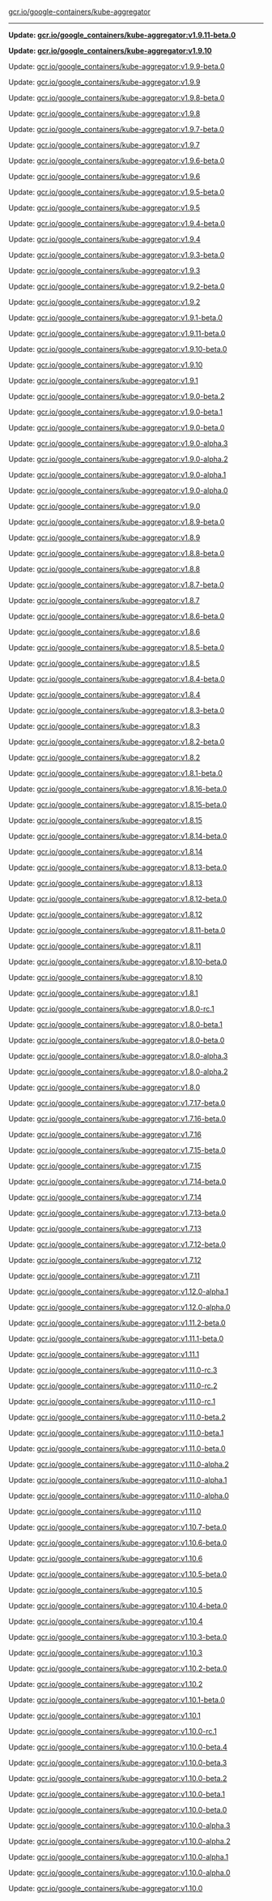 [gcr.io/google-containers/kube-aggregator](https://hub.docker.com/r/cruse/kube-aggregator/tags/) 

----
**Update: [gcr.io/google_containers/kube-aggregator:v1.9.11-beta.0](https://hub.docker.com/r/cruse/kube-aggregator/tags/)**

**Update: [gcr.io/google_containers/kube-aggregator:v1.9.10](https://hub.docker.com/r/cruse/kube-aggregator/tags/)**

Update: [gcr.io/google_containers/kube-aggregator:v1.9.9-beta.0](https://hub.docker.com/r/cruse/kube-aggregator/tags/)

Update: [gcr.io/google_containers/kube-aggregator:v1.9.9](https://hub.docker.com/r/cruse/kube-aggregator/tags/)

Update: [gcr.io/google_containers/kube-aggregator:v1.9.8-beta.0](https://hub.docker.com/r/cruse/kube-aggregator/tags/)

Update: [gcr.io/google_containers/kube-aggregator:v1.9.8](https://hub.docker.com/r/cruse/kube-aggregator/tags/)

Update: [gcr.io/google_containers/kube-aggregator:v1.9.7-beta.0](https://hub.docker.com/r/cruse/kube-aggregator/tags/)

Update: [gcr.io/google_containers/kube-aggregator:v1.9.7](https://hub.docker.com/r/cruse/kube-aggregator/tags/)

Update: [gcr.io/google_containers/kube-aggregator:v1.9.6-beta.0](https://hub.docker.com/r/cruse/kube-aggregator/tags/)

Update: [gcr.io/google_containers/kube-aggregator:v1.9.6](https://hub.docker.com/r/cruse/kube-aggregator/tags/)

Update: [gcr.io/google_containers/kube-aggregator:v1.9.5-beta.0](https://hub.docker.com/r/cruse/kube-aggregator/tags/)

Update: [gcr.io/google_containers/kube-aggregator:v1.9.5](https://hub.docker.com/r/cruse/kube-aggregator/tags/)

Update: [gcr.io/google_containers/kube-aggregator:v1.9.4-beta.0](https://hub.docker.com/r/cruse/kube-aggregator/tags/)

Update: [gcr.io/google_containers/kube-aggregator:v1.9.4](https://hub.docker.com/r/cruse/kube-aggregator/tags/)

Update: [gcr.io/google_containers/kube-aggregator:v1.9.3-beta.0](https://hub.docker.com/r/cruse/kube-aggregator/tags/)

Update: [gcr.io/google_containers/kube-aggregator:v1.9.3](https://hub.docker.com/r/cruse/kube-aggregator/tags/)

Update: [gcr.io/google_containers/kube-aggregator:v1.9.2-beta.0](https://hub.docker.com/r/cruse/kube-aggregator/tags/)

Update: [gcr.io/google_containers/kube-aggregator:v1.9.2](https://hub.docker.com/r/cruse/kube-aggregator/tags/)

Update: [gcr.io/google_containers/kube-aggregator:v1.9.1-beta.0](https://hub.docker.com/r/cruse/kube-aggregator/tags/)

Update: [gcr.io/google_containers/kube-aggregator:v1.9.11-beta.0](https://hub.docker.com/r/cruse/kube-aggregator/tags/)

Update: [gcr.io/google_containers/kube-aggregator:v1.9.10-beta.0](https://hub.docker.com/r/cruse/kube-aggregator/tags/)

Update: [gcr.io/google_containers/kube-aggregator:v1.9.10](https://hub.docker.com/r/cruse/kube-aggregator/tags/)

Update: [gcr.io/google_containers/kube-aggregator:v1.9.1](https://hub.docker.com/r/cruse/kube-aggregator/tags/)

Update: [gcr.io/google_containers/kube-aggregator:v1.9.0-beta.2](https://hub.docker.com/r/cruse/kube-aggregator/tags/)

Update: [gcr.io/google_containers/kube-aggregator:v1.9.0-beta.1](https://hub.docker.com/r/cruse/kube-aggregator/tags/)

Update: [gcr.io/google_containers/kube-aggregator:v1.9.0-beta.0](https://hub.docker.com/r/cruse/kube-aggregator/tags/)

Update: [gcr.io/google_containers/kube-aggregator:v1.9.0-alpha.3](https://hub.docker.com/r/cruse/kube-aggregator/tags/)

Update: [gcr.io/google_containers/kube-aggregator:v1.9.0-alpha.2](https://hub.docker.com/r/cruse/kube-aggregator/tags/)

Update: [gcr.io/google_containers/kube-aggregator:v1.9.0-alpha.1](https://hub.docker.com/r/cruse/kube-aggregator/tags/)

Update: [gcr.io/google_containers/kube-aggregator:v1.9.0-alpha.0](https://hub.docker.com/r/cruse/kube-aggregator/tags/)

Update: [gcr.io/google_containers/kube-aggregator:v1.9.0](https://hub.docker.com/r/cruse/kube-aggregator/tags/)

Update: [gcr.io/google_containers/kube-aggregator:v1.8.9-beta.0](https://hub.docker.com/r/cruse/kube-aggregator/tags/)

Update: [gcr.io/google_containers/kube-aggregator:v1.8.9](https://hub.docker.com/r/cruse/kube-aggregator/tags/)

Update: [gcr.io/google_containers/kube-aggregator:v1.8.8-beta.0](https://hub.docker.com/r/cruse/kube-aggregator/tags/)

Update: [gcr.io/google_containers/kube-aggregator:v1.8.8](https://hub.docker.com/r/cruse/kube-aggregator/tags/)

Update: [gcr.io/google_containers/kube-aggregator:v1.8.7-beta.0](https://hub.docker.com/r/cruse/kube-aggregator/tags/)

Update: [gcr.io/google_containers/kube-aggregator:v1.8.7](https://hub.docker.com/r/cruse/kube-aggregator/tags/)

Update: [gcr.io/google_containers/kube-aggregator:v1.8.6-beta.0](https://hub.docker.com/r/cruse/kube-aggregator/tags/)

Update: [gcr.io/google_containers/kube-aggregator:v1.8.6](https://hub.docker.com/r/cruse/kube-aggregator/tags/)

Update: [gcr.io/google_containers/kube-aggregator:v1.8.5-beta.0](https://hub.docker.com/r/cruse/kube-aggregator/tags/)

Update: [gcr.io/google_containers/kube-aggregator:v1.8.5](https://hub.docker.com/r/cruse/kube-aggregator/tags/)

Update: [gcr.io/google_containers/kube-aggregator:v1.8.4-beta.0](https://hub.docker.com/r/cruse/kube-aggregator/tags/)

Update: [gcr.io/google_containers/kube-aggregator:v1.8.4](https://hub.docker.com/r/cruse/kube-aggregator/tags/)

Update: [gcr.io/google_containers/kube-aggregator:v1.8.3-beta.0](https://hub.docker.com/r/cruse/kube-aggregator/tags/)

Update: [gcr.io/google_containers/kube-aggregator:v1.8.3](https://hub.docker.com/r/cruse/kube-aggregator/tags/)

Update: [gcr.io/google_containers/kube-aggregator:v1.8.2-beta.0](https://hub.docker.com/r/cruse/kube-aggregator/tags/)

Update: [gcr.io/google_containers/kube-aggregator:v1.8.2](https://hub.docker.com/r/cruse/kube-aggregator/tags/)

Update: [gcr.io/google_containers/kube-aggregator:v1.8.1-beta.0](https://hub.docker.com/r/cruse/kube-aggregator/tags/)

Update: [gcr.io/google_containers/kube-aggregator:v1.8.16-beta.0](https://hub.docker.com/r/cruse/kube-aggregator/tags/)

Update: [gcr.io/google_containers/kube-aggregator:v1.8.15-beta.0](https://hub.docker.com/r/cruse/kube-aggregator/tags/)

Update: [gcr.io/google_containers/kube-aggregator:v1.8.15](https://hub.docker.com/r/cruse/kube-aggregator/tags/)

Update: [gcr.io/google_containers/kube-aggregator:v1.8.14-beta.0](https://hub.docker.com/r/cruse/kube-aggregator/tags/)

Update: [gcr.io/google_containers/kube-aggregator:v1.8.14](https://hub.docker.com/r/cruse/kube-aggregator/tags/)

Update: [gcr.io/google_containers/kube-aggregator:v1.8.13-beta.0](https://hub.docker.com/r/cruse/kube-aggregator/tags/)

Update: [gcr.io/google_containers/kube-aggregator:v1.8.13](https://hub.docker.com/r/cruse/kube-aggregator/tags/)

Update: [gcr.io/google_containers/kube-aggregator:v1.8.12-beta.0](https://hub.docker.com/r/cruse/kube-aggregator/tags/)

Update: [gcr.io/google_containers/kube-aggregator:v1.8.12](https://hub.docker.com/r/cruse/kube-aggregator/tags/)

Update: [gcr.io/google_containers/kube-aggregator:v1.8.11-beta.0](https://hub.docker.com/r/cruse/kube-aggregator/tags/)

Update: [gcr.io/google_containers/kube-aggregator:v1.8.11](https://hub.docker.com/r/cruse/kube-aggregator/tags/)

Update: [gcr.io/google_containers/kube-aggregator:v1.8.10-beta.0](https://hub.docker.com/r/cruse/kube-aggregator/tags/)

Update: [gcr.io/google_containers/kube-aggregator:v1.8.10](https://hub.docker.com/r/cruse/kube-aggregator/tags/)

Update: [gcr.io/google_containers/kube-aggregator:v1.8.1](https://hub.docker.com/r/cruse/kube-aggregator/tags/)

Update: [gcr.io/google_containers/kube-aggregator:v1.8.0-rc.1](https://hub.docker.com/r/cruse/kube-aggregator/tags/)

Update: [gcr.io/google_containers/kube-aggregator:v1.8.0-beta.1](https://hub.docker.com/r/cruse/kube-aggregator/tags/)

Update: [gcr.io/google_containers/kube-aggregator:v1.8.0-beta.0](https://hub.docker.com/r/cruse/kube-aggregator/tags/)

Update: [gcr.io/google_containers/kube-aggregator:v1.8.0-alpha.3](https://hub.docker.com/r/cruse/kube-aggregator/tags/)

Update: [gcr.io/google_containers/kube-aggregator:v1.8.0-alpha.2](https://hub.docker.com/r/cruse/kube-aggregator/tags/)

Update: [gcr.io/google_containers/kube-aggregator:v1.8.0](https://hub.docker.com/r/cruse/kube-aggregator/tags/)

Update: [gcr.io/google_containers/kube-aggregator:v1.7.17-beta.0](https://hub.docker.com/r/cruse/kube-aggregator/tags/)

Update: [gcr.io/google_containers/kube-aggregator:v1.7.16-beta.0](https://hub.docker.com/r/cruse/kube-aggregator/tags/)

Update: [gcr.io/google_containers/kube-aggregator:v1.7.16](https://hub.docker.com/r/cruse/kube-aggregator/tags/)

Update: [gcr.io/google_containers/kube-aggregator:v1.7.15-beta.0](https://hub.docker.com/r/cruse/kube-aggregator/tags/)

Update: [gcr.io/google_containers/kube-aggregator:v1.7.15](https://hub.docker.com/r/cruse/kube-aggregator/tags/)

Update: [gcr.io/google_containers/kube-aggregator:v1.7.14-beta.0](https://hub.docker.com/r/cruse/kube-aggregator/tags/)

Update: [gcr.io/google_containers/kube-aggregator:v1.7.14](https://hub.docker.com/r/cruse/kube-aggregator/tags/)

Update: [gcr.io/google_containers/kube-aggregator:v1.7.13-beta.0](https://hub.docker.com/r/cruse/kube-aggregator/tags/)

Update: [gcr.io/google_containers/kube-aggregator:v1.7.13](https://hub.docker.com/r/cruse/kube-aggregator/tags/)

Update: [gcr.io/google_containers/kube-aggregator:v1.7.12-beta.0](https://hub.docker.com/r/cruse/kube-aggregator/tags/)

Update: [gcr.io/google_containers/kube-aggregator:v1.7.12](https://hub.docker.com/r/cruse/kube-aggregator/tags/)

Update: [gcr.io/google_containers/kube-aggregator:v1.7.11](https://hub.docker.com/r/cruse/kube-aggregator/tags/)

Update: [gcr.io/google_containers/kube-aggregator:v1.12.0-alpha.1](https://hub.docker.com/r/cruse/kube-aggregator/tags/)

Update: [gcr.io/google_containers/kube-aggregator:v1.12.0-alpha.0](https://hub.docker.com/r/cruse/kube-aggregator/tags/)

Update: [gcr.io/google_containers/kube-aggregator:v1.11.2-beta.0](https://hub.docker.com/r/cruse/kube-aggregator/tags/)

Update: [gcr.io/google_containers/kube-aggregator:v1.11.1-beta.0](https://hub.docker.com/r/cruse/kube-aggregator/tags/)

Update: [gcr.io/google_containers/kube-aggregator:v1.11.1](https://hub.docker.com/r/cruse/kube-aggregator/tags/)

Update: [gcr.io/google_containers/kube-aggregator:v1.11.0-rc.3](https://hub.docker.com/r/cruse/kube-aggregator/tags/)

Update: [gcr.io/google_containers/kube-aggregator:v1.11.0-rc.2](https://hub.docker.com/r/cruse/kube-aggregator/tags/)

Update: [gcr.io/google_containers/kube-aggregator:v1.11.0-rc.1](https://hub.docker.com/r/cruse/kube-aggregator/tags/)

Update: [gcr.io/google_containers/kube-aggregator:v1.11.0-beta.2](https://hub.docker.com/r/cruse/kube-aggregator/tags/)

Update: [gcr.io/google_containers/kube-aggregator:v1.11.0-beta.1](https://hub.docker.com/r/cruse/kube-aggregator/tags/)

Update: [gcr.io/google_containers/kube-aggregator:v1.11.0-beta.0](https://hub.docker.com/r/cruse/kube-aggregator/tags/)

Update: [gcr.io/google_containers/kube-aggregator:v1.11.0-alpha.2](https://hub.docker.com/r/cruse/kube-aggregator/tags/)

Update: [gcr.io/google_containers/kube-aggregator:v1.11.0-alpha.1](https://hub.docker.com/r/cruse/kube-aggregator/tags/)

Update: [gcr.io/google_containers/kube-aggregator:v1.11.0-alpha.0](https://hub.docker.com/r/cruse/kube-aggregator/tags/)

Update: [gcr.io/google_containers/kube-aggregator:v1.11.0](https://hub.docker.com/r/cruse/kube-aggregator/tags/)

Update: [gcr.io/google_containers/kube-aggregator:v1.10.7-beta.0](https://hub.docker.com/r/cruse/kube-aggregator/tags/)

Update: [gcr.io/google_containers/kube-aggregator:v1.10.6-beta.0](https://hub.docker.com/r/cruse/kube-aggregator/tags/)

Update: [gcr.io/google_containers/kube-aggregator:v1.10.6](https://hub.docker.com/r/cruse/kube-aggregator/tags/)

Update: [gcr.io/google_containers/kube-aggregator:v1.10.5-beta.0](https://hub.docker.com/r/cruse/kube-aggregator/tags/)

Update: [gcr.io/google_containers/kube-aggregator:v1.10.5](https://hub.docker.com/r/cruse/kube-aggregator/tags/)

Update: [gcr.io/google_containers/kube-aggregator:v1.10.4-beta.0](https://hub.docker.com/r/cruse/kube-aggregator/tags/)

Update: [gcr.io/google_containers/kube-aggregator:v1.10.4](https://hub.docker.com/r/cruse/kube-aggregator/tags/)

Update: [gcr.io/google_containers/kube-aggregator:v1.10.3-beta.0](https://hub.docker.com/r/cruse/kube-aggregator/tags/)

Update: [gcr.io/google_containers/kube-aggregator:v1.10.3](https://hub.docker.com/r/cruse/kube-aggregator/tags/)

Update: [gcr.io/google_containers/kube-aggregator:v1.10.2-beta.0](https://hub.docker.com/r/cruse/kube-aggregator/tags/)

Update: [gcr.io/google_containers/kube-aggregator:v1.10.2](https://hub.docker.com/r/cruse/kube-aggregator/tags/)

Update: [gcr.io/google_containers/kube-aggregator:v1.10.1-beta.0](https://hub.docker.com/r/cruse/kube-aggregator/tags/)

Update: [gcr.io/google_containers/kube-aggregator:v1.10.1](https://hub.docker.com/r/cruse/kube-aggregator/tags/)

Update: [gcr.io/google_containers/kube-aggregator:v1.10.0-rc.1](https://hub.docker.com/r/cruse/kube-aggregator/tags/)

Update: [gcr.io/google_containers/kube-aggregator:v1.10.0-beta.4](https://hub.docker.com/r/cruse/kube-aggregator/tags/)

Update: [gcr.io/google_containers/kube-aggregator:v1.10.0-beta.3](https://hub.docker.com/r/cruse/kube-aggregator/tags/)

Update: [gcr.io/google_containers/kube-aggregator:v1.10.0-beta.2](https://hub.docker.com/r/cruse/kube-aggregator/tags/)

Update: [gcr.io/google_containers/kube-aggregator:v1.10.0-beta.1](https://hub.docker.com/r/cruse/kube-aggregator/tags/)

Update: [gcr.io/google_containers/kube-aggregator:v1.10.0-beta.0](https://hub.docker.com/r/cruse/kube-aggregator/tags/)

Update: [gcr.io/google_containers/kube-aggregator:v1.10.0-alpha.3](https://hub.docker.com/r/cruse/kube-aggregator/tags/)

Update: [gcr.io/google_containers/kube-aggregator:v1.10.0-alpha.2](https://hub.docker.com/r/cruse/kube-aggregator/tags/)

Update: [gcr.io/google_containers/kube-aggregator:v1.10.0-alpha.1](https://hub.docker.com/r/cruse/kube-aggregator/tags/)

Update: [gcr.io/google_containers/kube-aggregator:v1.10.0-alpha.0](https://hub.docker.com/r/cruse/kube-aggregator/tags/)

Update: [gcr.io/google_containers/kube-aggregator:v1.10.0](https://hub.docker.com/r/cruse/kube-aggregator/tags/)


